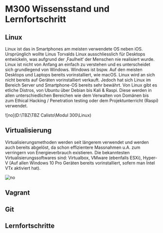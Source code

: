 # M300 Wissensstand und Lernfortschritt

## Linux
Linux ist das in Smartphones am meisten verwendete OS neben iOS. Ursprünglich wollte Linus Torvalds Linux ausschliesslich für Desktops entwickeln, was aufgrund der ‚Faulheit‘ der Menschen nie realisiert wurde. Linux ist nicht von Anfang an einfach zu verstehen und es unterscheidet sich grundlegend von Windows. Windows ist bspw. Auf den meisten Desktops und Laptops bereits vorinstalliert, wie macOS. Linux wird an sich nicht bereits auf Geräten vorinstalliert verkauft. Jedoch hat sich Linux im Bereich Server und Smartphone-OS bereits sehr bewährt. Von Linux gibt es etliche Distros, von Ubuntu über Debian bis Kali & Raspi. Diese werden in allen unterschiedlichen Bereichen wie dem Verwalten von Domänen bis zum Ethical Hacking / Penetration testing oder dem Projektunterricht (Raspi) verwendet.

![no](D:\TBZ\TBZ Calisto\Modul 300\Linux)

## Virtualisierung
Virtualisierungsmethoden werden seit längerem verwendet und werden auch bereits abgelöst, da schon effizientere Massnahmen u.A. zum verringern von Energieverbrauch existieren. Die bekanntesten Virtualisierungssoftwares sind: Virtualbox, VMware (ebenfalls ESXi), Hyper-V (Auf allen Windows 10 Pro Geräten bereits vorinstalliert, sofern man Intel VTx aktiviert hat). 

![no](http://url/to/img.png)
## Vagrant

## Git

## Lernfortschritte
